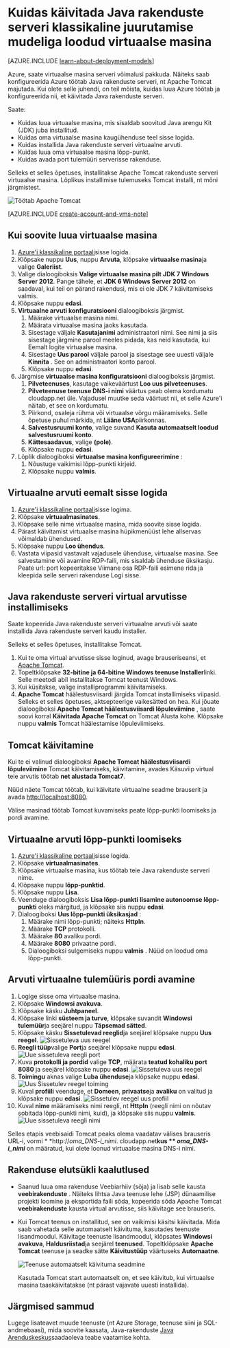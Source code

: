 <properties
    pageTitle="Tomcat virtual arvutisse | Microsoft Azure'i"
    description="Selles õpetuses kasutab ressursse, mis on loodud mudeliga klassikaline juurutamise ja näidatakse, kuidas luua virtuaalse Windowsi arvuti ja konfigureerida nii, et käivitada Apache Tomcat rakenduste serveri."
    services="virtual-machines-windows"
    documentationCenter="java"
    authors="rmcmurray"
    manager="wpickett"
    editor=""
    tags="azure-service-management" />

<tags
    ms.service="virtual-machines-windows"
    ms.workload="web"
    ms.tgt_pltfrm="vm-windows"
    ms.devlang="Java"
    ms.topic="article"
    ms.date="08/11/2016"
    ms.author="robmcm"/>

# <a name="how-to-run-a-java-application-server-on-a-virtual-machine-created-with-the-classic-deployment-model"></a>Kuidas käivitada Java rakenduste serveri klassikaline juurutamise mudeliga loodud virtuaalse masina

[AZURE.INCLUDE [learn-about-deployment-models](../../includes/learn-about-deployment-models-classic-include.md)]


Azure, saate virtuaalse masina serveri võimalusi pakkuda. Näiteks saab konfigureerida Azure töötab Java rakenduste serveri, nt Apache Tomcat majutada. Kui olete selle juhendi, on teil mõista, kuidas luua Azure töötab ja konfigureerida nii, et käivitada Java rakenduste serveri.

Saate:

* Kuidas luua virtuaalse masina, mis sisaldab soovitud Java arengu Kit (JDK) juba installitud.
* Kuidas oma virtuaalse masina kaugühenduse teel sisse logida.
* Kuidas installida Java rakenduste serveri virtuaalne arvuti.
* Kuidas luua oma virtuaalse masina lõpp-punkt.
* Kuidas avada port tulemüüri serverisse rakenduse.

Selleks et selles õpetuses, installitakse Apache Tomcat rakenduste serveri virtuaalse masina. Lõplikus installimise tulemuseks Tomcat installi, nt mõni järgmistest.

![Töötab Apache Tomcat][virtual_machine_tomcat]

[AZURE.INCLUDE [create-account-and-vms-note](../../includes/create-account-and-vms-note.md)]

## <a name="to-create-a-virtual-machine"></a>Kui soovite luua virtuaalse masina

1. [Azure'i klassikaline portaali](https://manage.windowsazure.com)sisse logida.
2. Klõpsake nuppu **Uus**, nuppu **Arvuta**, klõpsake **virtuaalse masina**ja valige **Galeriist**.
3. Valige dialoogiboksis **Valige virtuaalse masina pilt** **JDK 7 Windows Server 2012**.
Pange tähele, et **JDK 6 Windows Server 2012** on saadaval, kui teil on pärand rakendusi, mis ei ole JDK 7 käivitamiseks valmis.
4. Klõpsake nuppu **edasi**.
5. **Virtuaalne arvuti konfiguratsiooni** dialoogiboksis järgmist.
    1. Määrake virtuaalse masina nimi.
    2. Määrata virtuaalse masina jaoks kasutada.
    3. Sisestage väljale **Kasutajanimi** administraatori nimi. See nimi ja siis sisestage järgmine parool meeles pidada, kas neid kasutada, kui Eemalt logite virtuaalse masina.
    4. Sisestage **Uus parool** väljale parool ja sisestage see uuesti väljale **Kinnita** . See on administraatori konto parool.
    5. Klõpsake nuppu **edasi**.
6. Järgmise **virtuaalse masina konfiguratsiooni** dialoogiboksis järgmist.
    1. **Pilveteenuses**, kasutage vaikeväärtust **Loo uus pilveteenuses**.
    2. **Pilveteenuse teenuse DNS-i nimi** väärtus peab olema kordumatu cloudapp.net üle. Vajadusel muutke seda väärtust nii, et selle Azure'i näitab, et see on kordumatu.
    2. Piirkond, osaleja rühma või virtuaalse võrgu määramiseks. Selle õpetuse puhul märkida, nt **Lääne USA**piirkonnas.
    2. **Salvestusruumi konto**, valige suvand **Kasuta automaatselt loodud salvestusruumi konto**.
    3. **Kättesaadavus**, valige **(pole)**.
    4. Klõpsake nuppu **edasi**.
7. Lõplik dialoogiboksi **virtuaalse masina konfigureerimine** :
    1. Nõustuge vaikimisi lõpp-punkti kirjeid.
    2. Klõpsake nuppu **valmis**.

## <a name="to-remotely-sign-in-to-your-virtual-machine"></a>Virtuaalne arvuti eemalt sisse logida

1. [Azure'i klassikaline portaali](https://manage.windowsazure.com)sisse logima.
2. Klõpsake **virtuaalmasinates**.
3. Klõpsake selle nime virtuaalse masina, mida soovite sisse logida.
4. Pärast käivitamist virtuaalse masina hüpikmenüüst lehe allservas võimaldab ühendused.
5. Klõpsake nuppu **Loo ühendus**.
6. Vastata viipasid vastavalt vajadusele ühenduse, virtuaalse masina. See salvestamine või avamine RDP-faili, mis sisaldab ühenduse üksikasju. Peate url: port kopeeritakse Viimane osa RDP-faili esimene rida ja kleepida selle serveri rakenduse Logi sisse.

## <a name="to-install-a-java-application-server-on-your-virtual-machine"></a>Java rakenduste serveri virtual arvutisse installimiseks

Saate kopeerida Java rakenduste serveri virtuaalne arvuti või saate installida Java rakenduste serveri kaudu installer.

Selleks et selles õpetuses, installitakse Tomcat.

1. Kui te oma virtual arvutisse sisse loginud, avage brauseriseansi, et [Apache Tomcat](http://tomcat.apache.org/download-70.cgi).
2. Topeltklõpsake **32-bitine ja 64-bitine Windows teenuse Installer**linki. Selle meetodi abil installitakse Tomcat teenust Windows.
3. Kui küsitakse, valige installiprogrammi käivitamiseks.
4. **Apache Tomcat** häälestusviisardi järgida Tomcat installimiseks viipasid. Selleks et selles õpetuses, aktsepteerige vaikesätted on hea. Kui jõuate dialoogiboksi **Apache Tomcat häälestusviisardi lõpuleviimine** , saate soovi korral **Käivitada Apache Tomcat** on Tomcat Alusta kohe. Klõpsake nuppu **valmis** Tomcat häälestamise lõpuleviimiseks.

## <a name="to-start-tomcat"></a>Tomcat käivitamine
Kui te ei valinud dialoogiboksi **Apache Tomcat häälestusviisardi lõpuleviimine** Tomcat käivitamiseks, käivitamine, avades Käsuviip virtual teie arvutis töötab **net alustada Tomcat7**.

Nüüd näete Tomcat töötab, kui käivitate virtuaalne seadme brauserit ja avada <http://localhost:8080>.

Välise masinad töötab Tomcat kuvamiseks peate lõpp-punkti loomiseks ja pordi avamine.

## <a name="to-create-an-endpoint-for-your-virtual-machine"></a>Virtuaalne arvuti lõpp-punkti loomiseks
1. [Azure'i klassikaline portaali](https://manage.windowsazure.com)sisse logida.
2. Klõpsake **virtuaalmasinates**.
3. Klõpsake virtuaalse masina, kus töötab teie Java rakenduste serveri nime.
4. Klõpsake nuppu **lõpp-punktid**.
5. Klõpsake nuppu **Lisa**.
6. Veenduge dialoogiboksis **Lisa lõpp-punkti** **lisamine autonoomse lõpp-punkti** oleks märgitud, ja klõpsake siis nuppu **edasi**.
7. Dialoogiboksi **Uus lõpp-punkti üksikasjad** :
    1. Määrake nimi lõpp-punkti; näiteks **HttpIn**.
    2. Määrake **TCP** protokolli.
    3. Määrake **80** avaliku pordi.
    4. Määrake **8080** privaatne pordi.
    5. Dialoogiboksi sulgemiseks nuppu **valmis** . Nüüd on loodud oma lõpp-punkti.

## <a name="to-open-a-port-in-the-firewall-for-your-virtual-machine"></a>Arvuti virtuaalne tulemüüris pordi avamine
1. Logige sisse oma virtuaalse masina.
2. Klõpsake **Windowsi avakuva**.
3. Klõpsake käsku **Juhtpaneel**.
4. Klõpsake linki **süsteem ja turve**, klõpsake suvandit **Windowsi tulemüür**ja seejärel nuppu **Täpsemad sätted**.
5. Klõpsake käsku **Sissetulevad reeglid**ja seejärel klõpsake nuppu **Uus reegel**.
 ![Sissetuleva uus reegel][NewIBRule]
6. **Reegli tüüp**valige **Port**ja seejärel klõpsake nuppu **edasi**.
 ![Uue sissetuleva reegli port][NewRulePort]
7. Kuva **protokolli ja pordid** valige **TCP**, määrata **teatud kohaliku port** **8080** ja seejärel klõpsake nuppu **edasi**.
 ![Sissetuleva uus reegel][NewRuleProtocol]
8. **Toimingu** aknas valige **Luba ühenduse**ja klõpsake nuppu **edasi**.
 ![Uus Sissetulev reegel toiming][NewRuleAction]
9. Kuval **profiili** veenduge, et **Domeen**, **privaatse**ja **avaliku** on valitud ja klõpsake nuppu **edasi**.
 ![Sissetulev reegel uus profiil][NewRuleProfile]
10. Kuval **nime** määramiseks nimi reegli, nt **HttpIn** (reegli nimi on nõutav sobitada lõpp-punkti nimi, kuid), ja klõpsake siis nuppu **valmis**.  
 ![Uue sissetuleva reegli nimi][NewRuleName]

Selles etapis veebisaidi Tomcat peaks olema vaadatav välises brauseris URL-i, vormi * *http://*oma\_DNS-i\_nimi*. cloudapp.net**kus ** *oma\_DNS-i\_nimi*** on määratud, kui olete loonud virtuaalse masina DNS-i nimi.

## <a name="application-lifecycle-considerations"></a>Rakenduse elutsükli kaalutlused
* Saanud luua oma rakenduse Veebiarhiiv (sõja) ja lisab selle kausta **veebirakenduste** . Näiteks lihtsa Java teenuse lehe (JSP) dünaamilise projekti loomine ja eksportida faili sõda, kopeerida sõda Apache Tomcat **veebirakenduste** kausta virtual arvutisse, siis käivitage see brauseris.
* Kui Tomcat teenus on installitud, see on vaikimisi käsitsi käivitada. Mida saab vahetada selle automaatselt käivituma, kasutades teenuste lisandmoodul. Käivitage teenuste lisandmoodul, klõpsates **Windowsi avakuva**, **Haldusriistad**ja seejärel **teenused**. Topeltklõpsake **Apache Tomcat** teenuse ja seadke sätte **Käivitustüüp** väärtuseks **Automaatne**.

    ![Teenuse automaatselt käivituma seadmine][service_automatic_startup]

    Kasutada Tomcat start automaatselt on, et see käivitub, kui virtuaalse masina taaskäivitatakse (nt pärast vajavate uuesti installida).

## <a name="next-steps"></a>Järgmised sammud
Lugege lisateavet muude teenuste (nt Azure Storage, teenuse siini ja SQL-andmebaasi), mida soovite kaasata, Java-rakenduste [Java Arenduskeskus](https://azure.microsoft.com/develop/java/)saadaoleva teabe vaatamise kohta.

[virtual_machine_tomcat]: ./media/virtual-machines-windows-classic-java-run-tomcat-app-server/WA_VirtualMachineRunningApacheTomcat.png

[service_automatic_startup]: ./media/virtual-machines-windows-classic-java-run-tomcat-app-server/WA_TomcatServiceAutomaticStart.png









[NewIBRule]: ./media/virtual-machines-windows-classic-java-run-tomcat-app-server/NewInboundRule.png
[NewRulePort]: ./media/virtual-machines-windows-classic-java-run-tomcat-app-server/NewRulePort.png
[NewRuleProtocol]: ./media/virtual-machines-windows-classic-java-run-tomcat-app-server/NewRuleProtocol.png
[NewRuleAction]: ./media/virtual-machines-windows-classic-java-run-tomcat-app-server/NewRuleAction.png
[NewRuleName]: ./media/virtual-machines-windows-classic-java-run-tomcat-app-server/NewRuleName.png
[NewRuleProfile]: ./media/virtual-machines-windows-classic-java-run-tomcat-app-server/NewRuleProfile.png
